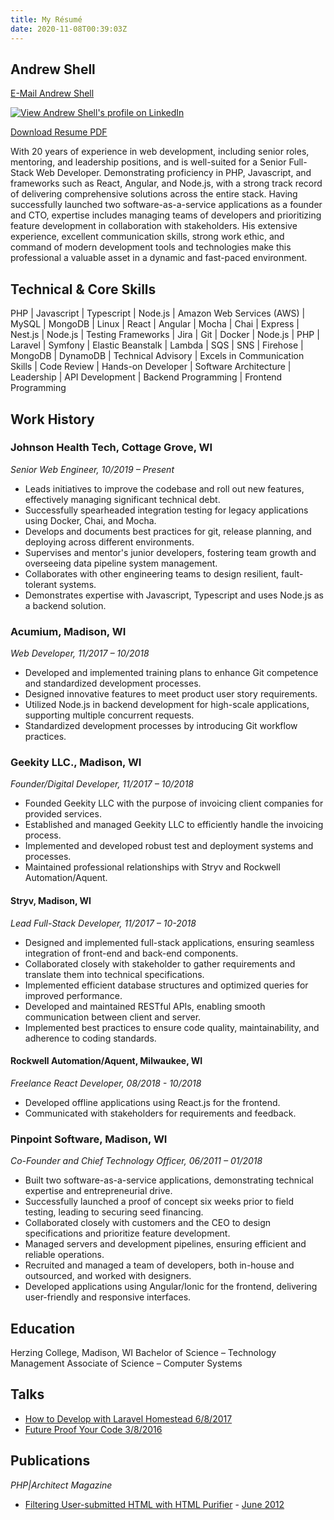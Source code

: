 ```yaml
---
title: My Résumé
date: 2020-11-08T00:39:03Z
---
```


## Andrew Shell

[E-Mail Andrew Shell](/contact/)

[![View Andrew Shell's profile on LinkedIn](https://www.linkedin.com/img/webpromo/btn_viewmy_160x25.gif)](https://www.linkedin.com/in/andrewshell)

[Download Resume PDF](/resume.pdf)

With 20 years of experience in web development, including senior roles, mentoring, and leadership positions, and is well-suited for a Senior Full-Stack Web Developer. Demonstrating proficiency in PHP, Javascript, and frameworks such as React, Angular, and Node.js, with a strong track record of delivering comprehensive solutions across the entire stack. Having successfully launched two software-as-a-service applications as a founder and CTO, expertise includes managing teams of developers and prioritizing feature development in collaboration with stakeholders. His extensive experience, excellent communication skills, strong work ethic, and command of modern development tools and technologies make this professional a valuable asset in a dynamic and fast-paced environment.

## Technical & Core Skills

PHP | Javascript | Typescript | Node.js | Amazon Web Services (AWS) | MySQL | MongoDB | Linux | React | Angular | Mocha | Chai | Express | Nest.js | Node.js | Testing Frameworks | Jira | Git | Docker | Node.js | PHP | Laravel | Symfony | Elastic Beanstalk | Lambda | SQS | SNS | Firehose | MongoDB | DynamoDB | Technical Advisory | Excels in Communication Skills | Code Review | Hands-on Developer | Software Architecture | Leadership | API Development | Backend Programming | Frontend Programming

## Work History

### Johnson Health Tech, Cottage Grove, WI
_Senior Web Engineer, 10/2019 – Present_

* Leads initiatives to improve the codebase and roll out new features, effectively managing significant technical debt.
* Successfully spearheaded integration testing for legacy applications using Docker, Chai, and Mocha.
* Develops and documents best practices for git, release planning, and deploying across different environments.
* Supervises and mentor's junior developers, fostering team growth and overseeing data pipeline system management.
* Collaborates with other engineering teams to design resilient, fault-tolerant systems.
* Demonstrates expertise with Javascript, Typescript and uses Node.js as a backend solution.

### Acumium, Madison, WI
_Web Developer, 11/2017 – 10/2018_

* Developed and implemented training plans to enhance Git competence and standardized development processes.
* Designed innovative features to meet product user story requirements.
* Utilized Node.js in backend development for high-scale applications, supporting multiple concurrent requests.
* Standardized development processes by introducing Git workflow practices.

### Geekity LLC., Madison, WI
_Founder/Digital Developer,  11/2017 – 10/2018_

* Founded Geekity LLC with the purpose of invoicing client companies for provided services.
* Established and managed Geekity LLC to efficiently handle the invoicing process.
* Implemented and developed robust test and deployment systems and processes.
* Maintained professional relationships with Stryv and Rockwell Automation/Aquent.

#### Stryv, Madison, WI
_Lead Full-Stack Developer, 11/2017 – 10-2018_

* Designed and implemented full-stack applications, ensuring seamless integration of front-end and back-end components.
* Collaborated closely with stakeholder to gather requirements and translate them into technical specifications.
* Implemented efficient database structures and optimized queries for improved performance.
* Developed and maintained RESTful APIs, enabling smooth communication between client and server.
* Implemented best practices to ensure code quality, maintainability, and adherence to coding standards.

#### Rockwell Automation/Aquent, Milwaukee, WI
_Freelance React Developer, 08/2018 - 10/2018_

* Developed offline applications using React.js for the frontend.
* Communicated with stakeholders for requirements and feedback.

### Pinpoint Software, Madison, WI
_Co-Founder and Chief Technology Officer, 06/2011 – 01/2018_

* Built two software-as-a-service applications, demonstrating technical expertise and entrepreneurial drive.
* Successfully launched a proof of concept six weeks prior to field testing, leading to securing seed financing.
* Collaborated closely with customers and the CEO to design specifications and prioritize feature development.
* Managed servers and development pipelines, ensuring efficient and reliable operations.
* Recruited and managed a team of developers, both in-house and outsourced, and worked with designers.
* Developed applications using Angular/Ionic for the frontend, delivering user-friendly and responsive interfaces.

## Education

Herzing College, Madison, WI
Bachelor of Science – Technology Management
Associate of Science – Computer Systems

## Talks

  * [How to Develop with Laravel Homestead 6/8/2017](https://youtu.be/OprG0mI0srM)
  * [Future Proof Your Code 3/8/2016](https://youtu.be/yEc48QfkFcY)

## Publications

_PHP|Architect Magazine_

  * [Filtering User-submitted HTML with HTML Purifier](/htmlpurifier-article/) - [June 2012](http://www.phparch.com/magazine/2012-2/june/)
